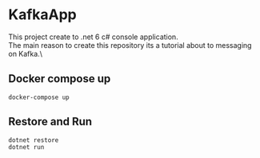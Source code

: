 # KafkaApp
This project create to .net 6 c# console application.\
The main reason to create this repository its a tutorial about to messaging on Kafka.\

## Docker compose up
```
docker-compose up
```
## Restore and Run 
```
dotnet restore
dotnet run
```
